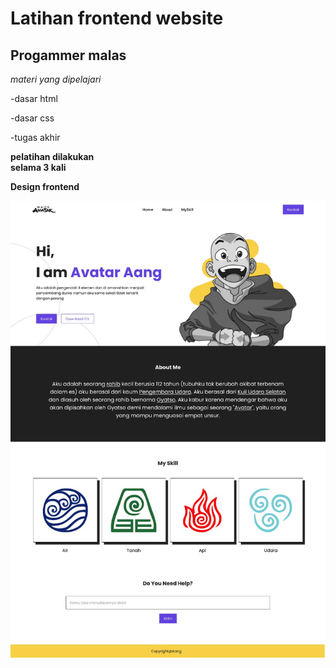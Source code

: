# Latihan frontend website

Progammer malas
--

*materi yang dipelajari*

-dasar html

-dasar css

-tugas akhir

**pelatihan dilakukan<br>
selama 3 kali**

**Design frontend**

![design](front_end1/REFERENSI_WEBSITE.jpg)

